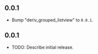 ## 0.0.1

 - Bump "deriv_grouped_listview" to `0.0.1`.

## 0.0.1

* TODO: Describe initial release.
